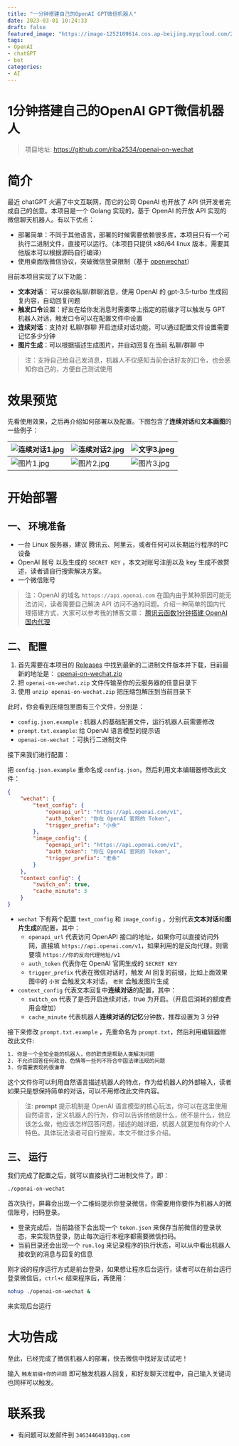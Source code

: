 ```yaml
---
title: "一分钟搭建自己的OpenAI GPT微信机器人"
date: 2023-03-01 10:24:33
draft: false
featured_image: "https://image-1252109614.cos.ap-beijing.myqcloud.com/2023/03/09/64096b5ba7bf6.jpg"
tags:
- OpenAI
- chatGPT
- bot
categories:
- AI
---
```


# 1分钟搭建自己的OpenAI GPT微信机器人

> 项目地址: https://github.com/riba2534/openai-on-wechat

# 简介

最近 chatGPT 火遍了中文互联网，而它的公司 OpenAI 也开放了 API 供开发者完成自己的创意。本项目是一个 Golang 实现的，基于 OpenAI 的开放 API 实现的微信聊天机器人。有以下优点：

- 部署简单：不同于其他语言，部署的时候需要依赖很多库，本项目只有一个可执行二进制文件，直接可以运行。（本项目只提供 x86/64 linux 版本，需要其他版本可以根据源码自行编译）
- 使用桌面版微信协议，突破微信登录限制（基于 [openwechat](https://github.com/eatmoreapple/openwechat)）

目前本项目实现了以下功能：

- **文本对话**： 可以接收私聊/群聊消息，使用 OpenAI 的 gpt-3.5-turbo 生成回复内容，自动回复问题
- **触发口令**设置：好友在给你发消息时需要带上指定的前缀才可以触发与 GPT 机器人对话，触发口令可以在配置文件中设置
- **连续对话**：支持对 私聊/群聊 开启连续对话功能，可以通过配置文件设置需要记忆多少分钟
- **图片生成**：可以根据描述生成图片，并自动回复在当前 私聊/群聊 中

> 注：支持自己给自己发消息，机器人不仅感知当前会话好友的口令，也会感知你自己的，方便自己测试使用

# 效果预览

 先看使用效果，之后再介绍如何部署以及配置。下图包含了**连续对话**和**文本画图**的一些例子：

| ![连续对话1.jpg](https://hugo-ys.oss-cn-hangzhou.aliyuncs.com/static/img/%E5%BE%AE%E4%BF%A1%E5%9B%BE%E7%89%87_20230503145555.jpg) | ![连续对话2.jpg](https://hugo-ys.oss-cn-hangzhou.aliyuncs.com/static/img/%E5%BE%AE%E4%BF%A1%E5%9B%BE%E7%89%87_20230503145603.jpg) | ![文字3.jpeg](https://hugo-ys.oss-cn-hangzhou.aliyuncs.com/static/img/%E5%BE%AE%E4%BF%A1%E5%9B%BE%E7%89%87_20230503145608.jpg) |
| ------------------------------------------------------------ | ------------------------------------------------------------ | ------------------------------------------------------------ |
| ![图片1.jpg](https://hugo-ys.oss-cn-hangzhou.aliyuncs.com/static/img/%E5%9B%BE%E7%89%871.jpg) | ![图片2.jpg](https://hugo-ys.oss-cn-hangzhou.aliyuncs.com/static/img/%E5%9B%BE%E7%89%872.jpg) | ![图片3.jpg](https://hugo-ys.oss-cn-hangzhou.aliyuncs.com/static/img/%E5%9B%BE%E7%89%873.jpg) |

# 开始部署

## 一、 环境准备

- 一台 Linux 服务器，建议 腾讯云、阿里云，或者任何可以长期运行程序的PC设备
- OpenAI 账号 以及生成的 `SECRET KEY` ，本文对账号注册以及 key 生成不做赘述，读者请自行搜索解决方案。
- 一个微信账号

> 注：OpenAI 的域名 `httops://api.openai.com` 在国内由于某种原因可能无法访问，读者需要自己解决 API 访问不通的问题。介绍一种简单的国内代理搭建方式，大家可以参考我的博客文章： [腾讯云函数1分钟搭建 OpenAI 国内代理](https://zhuanlan.zhihu.com/p/612576046)

## 二、 配置

1. 首先需要在本项目的 [Releases](https://github.com/riba2534/openai-on-wechat/releases) 中找到最新的二进制文件版本并下载，目前最新的地址是： [openai-on-wechat.zip](https://github.com/riba2534/openai-on-wechat/releases/download/V1.1/openai-on-wechat.zip)
2. 把 `openai-on-wechat.zip` 文件传输至你的云服务器的任意目录下
3. 使用 `unzip openai-on-wechat.zip` 把压缩包解压到当前目录下

此时，你会看到压缩包里面有三个文件，分别是：

- `config.json.example` : 机器人的基础配置文件，运行机器人前需要修改
- `prompt.txt.example`: 给 OpenAI 语言模型的提示语
- `openai-on-wechat` ：可执行二进制文件

接下来我们进行配置：

把 `config.json.example` 重命名成 `config.json`，然后利用文本编辑器修改此文件：

```json
{
    "wechat": {
        "text_config": {
            "openapi_url": "https://api.openai.com/v1",
            "auth_token": "你在 OpenAI 官网的 Token",
            "trigger_prefix": "小余"
        },
        "image_config": {
            "openapi_url": "https://api.openai.com/v1",
            "auth_token": "你在 OpenAI 官网的 Token",
            "trigger_prefix": "老余"
        }
    },
    "context_config": {
        "switch_on": true,
        "cache_minute": 3
    }
}
```

- `wechat` 下有两个配置 `text_config` 和 `image_config` ，分别代表**文本对话**和**图片生成**的配置，其中：
  - `openapi_url` 代表访问 OpenAPI 接口的地址，如果你可以直接访问外网，直接填 `https://api.openai.com/v1`，如果利用的是反向代理，则需要填 `https://你的反向代理地址/v1`
  - `auth_token` 代表你在 OpenAI 官网生成的 `SECRET KEY`
  - `trigger_prefix` 代表在微信对话时，触发 AI 回复的前缀，比如上面效果图中的 `小贺` 会触发文本对话， `老贺` 会触发图片生成
- `context_config` 代表文本回复中**连续对话**的配置，其中：
  - `switch_on` 代表了是否开启连续对话，true 为开启。（开启后消耗的额度费用会增加）
  - `cache_minute` 代表机器人**连续对话的记忆**分钟数，推荐设置为 3 分钟



接下来修改 `prompt.txt.example` ，先重命名为 `prompt.txt`，然后利用编辑器修改此文件:

```txt
1. 你是一个全知全能的机器人，你的职责是帮助人类解决问题
2. 不允许回答任何政治、色情等一些列不符合中国法律法规的问题
3. 你需要表现的很谦卑
```

这个文件你可以利用自然语言描述机器人的特点，作为给机器人的外部输入，读者如果只是想保持简单的对话，可以不用修改此文件内容。

> 注: **prompt** 提示机制是 OpenAI 语言模型的核心玩法，你可以在这里使用自然语言，定义机器人的行为，你可以告诉他他是什么，他不是什么，他应该怎么做，他应该怎样回答问题，描述的越详细，机器人就更加有你的个人特色。具体玩法读者可自行搜索，本文不做过多介绍。

## 三、 运行

我们完成了配置之后，就可以直接执行二进制文件了，即：

```bash
./openai-on-wechat
```

首次执行，屏幕会出现一个二维码提示你登录微信，你需要用你要作为机器人的微信账号，扫码登录。

- 登录完成后，当前路径下会出现一个 `token.json` 来保存当前微信的登录状态，来实现热登录，防止每次运行本程序都需要微信扫码。
- 当前目录还会出现一个 `run.log` 来记录程序的执行状态，可以从中看出机器人接收到的消息与回复的信息

刚才说的程序运行方式是前台登录，如果想让程序后台运行，读者可以在前台运行登录微信后，`ctrl+c` 结束程序后，再使用：

```bash
nohup ./openai-on-wechat &
```

来实现后台运行

# 大功告成

至此，已经完成了微信机器人的部署，快去微信中找好友试试吧！

输入 `触发前缀+你的问题` 即可触发机器人回复，和好友聊天过程中，自己输入关键词也同样可以触发。

# 联系我

- 有问题可以发邮件到 `3463446481@qq.com`


